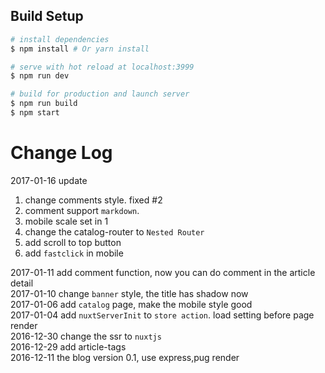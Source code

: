 ## Build Setup

``` bash
# install dependencies
$ npm install # Or yarn install

# serve with hot reload at localhost:3999
$ npm run dev

# build for production and launch server
$ npm run build
$ npm start

```

# Change Log
2017-01-16 update
  1. change comments style.  fixed #2
  2. comment support `markdown`.   
  3. mobile scale set in 1
  4. change the catalog-router to `Nested Router`
  5. add scroll to top button
  6. add `fastclick` in mobile 

2017-01-11  add comment function, now you can do comment in the article detail   
2017-01-10  change `banner` style, the title has shadow now   
2017-01-06  add `catalog` page, make the mobile style good   
2017-01-04  add `nuxtServerInit` to `store action`. load setting before page render   
2016-12-30  change the ssr to `nuxtjs`   
2016-12-29  add article-tags   
2016-12-11  the blog version 0.1, use express,pug render   
